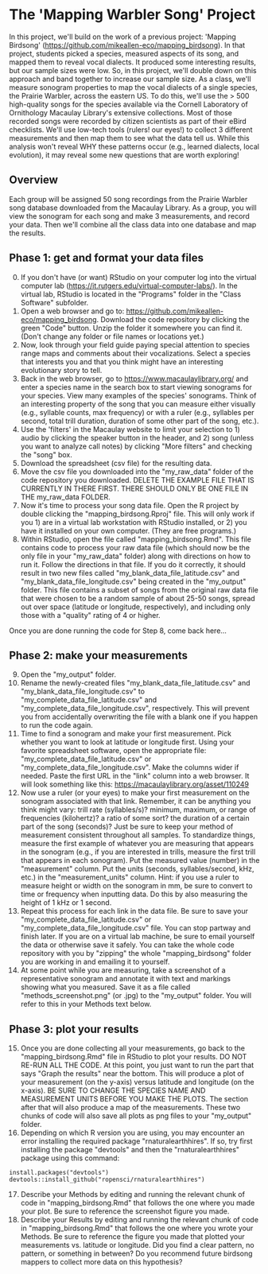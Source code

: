 # The 'Mapping Warbler Song' Project
In this project, we'll build on the work of a previous project: 'Mapping Birdsong' (https://github.com/mikeallen-eco/mapping_birdsong). In that project, students picked a species, measured aspects of its song, and mapped them to reveal vocal dialects. It produced some interesting results, but our sample sizes were low. So, in this project, we'll double down on this approach and band together to increase our sample size. As a class, we'll measure sonogram properties to map the vocal dialects of a single species, the Prairie Warbler, across the eastern US. To do this, we'll use the > 500 high-quality songs for the species available via the Cornell Laboratory of Ornithology Macaulay Library's extensive collections. Most of those recorded songs were recorded by citizen scientists as part of their eBird checklists. We'll use low-tech tools (rulers! our eyes!) to collect 3 different measurements and then map them to see what the data tell us. While this analysis won't reveal WHY these patterns occur (e.g., learned dialects, local evolution), it may reveal some new questions that are worth exploring!

## Overview
Each group will be assigned 50 song recordings from the Prairie Warbler song database downloaded from the Macaulay Library. As a group, you will view the sonogram for each song and make 3 measurements, and record your data. Then we'll combine all the class data into one database and map the results.

## Phase 1: get and format your data files
0. If you don't have (or want) RStudio on your computer log into the virtual computer lab (https://it.rutgers.edu/virtual-computer-labs/). In the virtual lab, RStudio is located in the "Programs" folder in the "Class Software" subfolder.
1. Open a web browser and go to: https://github.com/mikeallen-eco/mapping_birdsong.
Download the code repository by clicking the green "Code" button. Unzip the folder it somewhere you can find it. (Don't change any folder or file names or locations yet.)
2. Now, look through your field guide paying special attention to species range maps and comments about their vocalizations. Select a species that interests you and that you think might have an interesting evolutionary story to tell.
3. Back in the web browser, go to https://www.macaulaylibrary.org/ and enter a species name in the search box to start viewing sonograms for your species. View many examples of the species' sonograms. Think of an interesting property of the song that you can measure either visually (e.g., syllable counts, max frequency) or with a ruler (e.g., syllables per second, total trill duration, duration of some other part of the song, etc.). 
4. Use the 'filters' in the Macaulay website to limit your selection to 1) audio by clicking the speaker button in the header, and 2) song (unless you want to analyze call notes) by clicking "More filters" and checking the "song" box.
5. Download the spreadsheet (csv file) for the resulting data.
6. Move the csv file you downloaded into the "my_raw_data" folder of the code repository you downloaded. DELETE THE EXAMPLE FILE THAT IS CURRENTLY IN THERE FIRST. THERE SHOULD ONLY BE ONE FILE IN THE my_raw_data FOLDER.
7. Now it's time to process your song data file. Open the R project by double clicking the "mapping_birdsong.Rproj" file. This will only work if you 1) are in a virtual lab workstation with RStudio installed, or 2) you have it installed on your own computer. (They are free programs.)
8. Within RStudio, open the file called "mapping_birdsong.Rmd". This file contains code to process your raw data file (which should now be the only file in your "my_raw_data" folder) along with directions on how to run it. Follow the directions in that file. If you do it correctly, it should result in two new files called "my_blank_data_file_latitude.csv" and "my_blank_data_file_longitude.csv" being created in the "my_output" folder. This file contains a subset of songs from the original raw data file that were chosen to be a random sample of about 25-50 songs, spread out over space (latitude or longitude, respectively), and including only those with a "quality" rating of 4 or higher.

Once you are done running the code for Step 8, come back here...

## Phase 2: make your measurements
9. Open the "my_output" folder.
10. Rename the newly-created files "my_blank_data_file_latitude.csv" and "my_blank_data_file_longitude.csv" to "my_complete_data_file_latitude.csv" and "my_complete_data_file_longitude.csv", respectively. This will prevent you from accidentally overwriting the file with a blank one if you happen to run the code again.
11. Time to find a sonogram and make your first measurement. Pick  whether you want to look at latitude or longitude first. Using your favorite spreadsheet software, open the appropriate file: "my_complete_data_file_latitude.csv" or "my_complete_data_file_longitude.csv". Make the columns wider if needed. Paste the first URL in the "link" column into a web browser. It will look something like this: https://macaulaylibrary.org/asset/110249
12. Now use a ruler (or your eyes) to make your first measurement on the sonogram associated with that link. Remember, it can be anything you think might vary: trill rate (syllables/s)? minimum, maximum, or range of frequencies (kilohertz)? a ratio of some sort? the duration of a certain part of the song (seconds)? Just be sure to keep your method of measurement consistent throughout all samples. To standardize things, measure the first example of whatever you are measuring that appears in the sonogram (e.g., if you are interested in trills, measure the first trill that appears in each sonogram). Put the measured value (number) in the "measurement" column. Put the units (seconds, syllables/second, kHz, etc.) in the "measurement_units" column. Hint: if you use a ruler to measure height or width on the sonogram in mm, be sure to convert to time or frequency when inputting data. Do this by also measuring the height of 1 kHz or 1 second.
13. Repeat this process for each link in the data file. Be sure to save your "my_complete_data_file_latitude.csv" or  "my_complete_data_file_longitude.csv" file. You can stop partway and finish later. If you are on a virtual lab machine, be sure to email yourself the data or otherwise save it safely. You can take the whole code repository with you by "zipping" the whole "mapping_birdsong" folder you are working in and emailing it to yourself. 
14. At some point while you are measuring, take a screenshot of a representative sonogram and annotate it with text and markings showing what you measured. Save it as a file called "methods_screenshot.png" (or .jpg) to the "my_output" folder. You will refer to this in your Methods text below.

## Phase 3: plot your results
15. Once you are done collecting all your measurements, go back to the "mapping_birdsong.Rmd" file in RStudio to plot your results. DO NOT RE-RUN ALL THE CODE. At this point, you just want to run the part that says "Graph the results" near the bottom. This will produce a plot of your measurement (on the y-axis) versus latitude and longitude (on the x-axis). BE SURE TO CHANGE THE SPECIES NAME AND MEASUREMENT UNITS BEFORE YOU MAKE THE PLOTS. The section after that will also produce a map of the measurements. These two chunks of code will also save all plots as png files to your "my_output" folder.
16. Depending on which R version you are using, you may encounter an error installing the required package "rnaturalearthhires". If so, try first installing the package "devtools" and then the "rnaturalearthhires" package using this command: 
```
install.packages("devtools")
devtools::install_github("ropensci/rnaturalearthhires")
```
17. Describe your Methods by editing and running the relevant chunk of code in "mapping_birdsong.Rmd" that follows the one where you made your plot. Be sure to reference the screenshot figure you made.
18. Describe your Results by editing and running the relevant chunk of code in "mapping_birdsong.Rmd" that follows the one where you wrote your Methods. Be sure to reference the figure you made that plotted your measurements vs. latitude or longitude. Did you find a clear pattern, no pattern, or something in between? Do you recommend future birdsong mappers to collect more data on this hypothesis?

